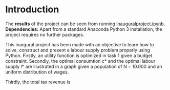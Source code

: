 # Introduction
The **results** of the project can be seen from running [inauguralproject.ipynb](inauguralproject.ipynb).
**Dependencies:** Apart from a standard Anaconda Python 3 installation, the project requires no further packages.


This inargural project has been made with an objective to learn how to solve, construct and present a labour supply problem properly using Python. Firstly, an utility function is optimized in task 1 given a budget constraint. Secondly, the optimal consumtion c* and the optimal labour supply l* are illustrated in a graph given a population of N = 10.000 and an uniform distribution of wages. 

Thirdly, the total tax revenue is 
